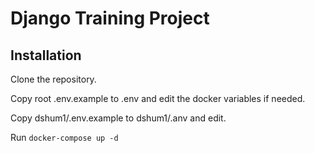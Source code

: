 # Django Training Project

## Installation

Clone the repository.

Copy root .env.example to .env and edit the docker variables if needed.

Copy dshum1/.env.example to dshum1/.anv and edit.

Run `docker-compose up -d`


